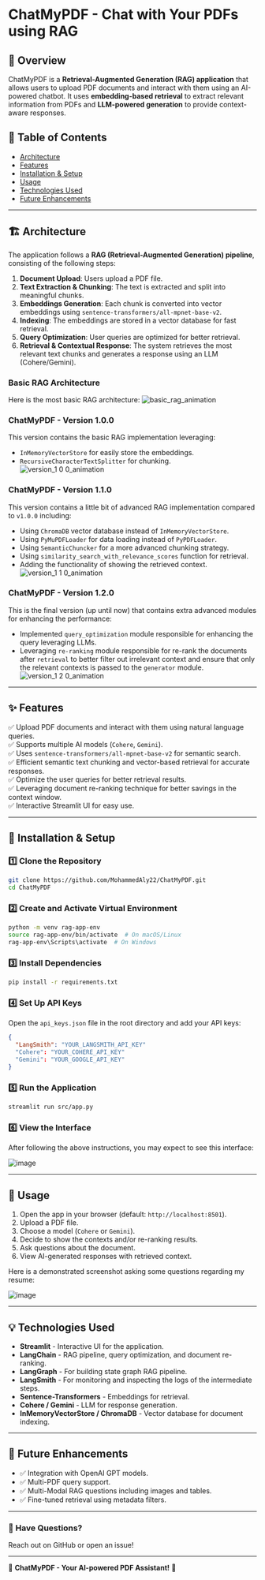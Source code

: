 # ChatMyPDF - Chat with Your PDFs using RAG

## 🚀 Overview

ChatMyPDF is a **Retrieval-Augmented Generation (RAG) application** that allows users to upload PDF documents and interact with them using an AI-powered chatbot. It uses **embedding-based retrieval** to extract relevant information from PDFs and **LLM-powered generation** to provide context-aware responses.

## 📜 Table of Contents

- [Architecture](#-architecture)
- [Features](#-features)
- [Installation & Setup](#-installation--setup)
- [Usage](#-usage)
- [Technologies Used](#-technologies-used)
- [Future Enhancements](#-future-enhancements)

---

## 🏗️ Architecture

The application follows a **RAG (Retrieval-Augmented Generation) pipeline**, consisting of the following steps:

1. **Document Upload**: Users upload a PDF file.
2. **Text Extraction & Chunking**: The text is extracted and split into meaningful chunks.
3. **Embeddings Generation**: Each chunk is converted into vector embeddings using `sentence-transformers/all-mpnet-base-v2`.
4. **Indexing**: The embeddings are stored in a vector database for fast retrieval.
5. **Query Optimization**: User queries are optimized for better retrieval.
6. **Retrieval & Contextual Response**: The system retrieves the most relevant text chunks and generates a response using an LLM (Cohere/Gemini).

### Basic RAG Architecture
Here is the most basic RAG architecture:
![basic_rag_animation](https://github.com/user-attachments/assets/36f89f7e-ee63-4db5-8e5f-32b2fcd82467)

### ChatMyPDF - Version 1.0.0
This version contains the basic RAG implementation leveraging:
- `InMemoryVectorStore` for easily store the embeddings.
- `RecursiveCharacterTextSplitter` for chunking.
![version_1 0 0_animation](https://github.com/user-attachments/assets/add556e1-a756-4df5-8d35-a53750e15ed5)

### ChatMyPDF - Version 1.1.0
This version contains a little bit of advanced RAG implementation compared to `v1.0.0` including:
- Using `ChromaDB` vector database instead of `InMemoryVectorStore`.
- Using `PyMuPDFLoader` for data loading instead of `PyPDFLoader`.
- Using `SemanticChuncker` for a more advanced chunking strategy. 
- Using `similarity_search_with_relevance_scores` function for retrieval.
- Adding the functionality of showing the retrieved context.
![version_1 1 0_animation](https://github.com/user-attachments/assets/12cf55f5-61e7-4dd9-853b-7f38fb5c978a)

### ChatMyPDF - Version 1.2.0
This is the final version (up until now) that contains extra advanced modules for enhancing the performance:
- Implemented `query_optimization` module responsible for enhancing the query leveraging LLMs.
- Leveraging `re-ranking` module responsible for re-rank the documents after `retrieval` to better filter
out irrelevant context and ensure that only the relevant contexts is passed to the `generator` module.
![version_1 2 0_animation](https://github.com/user-attachments/assets/a8ad3e88-5cec-4813-82f2-b1dbe89fbe5b)

---

## ✨ Features

✅ Upload PDF documents and interact with them using natural language queries.\
✅ Supports multiple AI models (`Cohere`, `Gemini`).\
✅ Uses `sentence-transformers/all-mpnet-base-v2` for semantic search.\
✅ Efficient semantic text chunking and vector-based retrieval for accurate responses.\
✅ Optimize the user queries for better retrieval results.\
✅ Leveraging document re-ranking technique for better savings in the context window.\
✅ Interactive Streamlit UI for easy use.

---

## 🔧 Installation & Setup

### **1️⃣ Clone the Repository**

```sh
git clone https://github.com/MohammedAly22/ChatMyPDF.git
cd ChatMyPDF
```

### **2️⃣ Create and Activate Virtual Environment**

```sh
python -m venv rag-app-env
source rag-app-env/bin/activate  # On macOS/Linux
rag-app-env\Scripts\activate  # On Windows
```

### **3️⃣ Install Dependencies**

```sh
pip install -r requirements.txt
```

### **4️⃣ Set Up API Keys**

Open the `api_keys.json` file in the root directory and add your API keys:

```JSON
{
  "LangSmith": "YOUR_LANGSMITH_API_KEY"
  "Cohere": "YOUR_COHERE_API_KEY"
  "Gemini": "YOUR_GOOGLE_API_KEY"
}

```

### **5️⃣ Run the Application**

```sh
streamlit run src/app.py
```

### **6️⃣ View the Interface**
After following the above instructions, you may expect to see this interface:

![image](https://github.com/user-attachments/assets/402d17b5-e597-474f-8085-739c1b3a14cb)

---

## 📖 Usage

1. Open the app in your browser (default: `http://localhost:8501`).
2. Upload a PDF file.
3. Choose a model (`Cohere` or `Gemini`).
4. Decide to show the contexts and/or re-ranking results.
5. Ask questions about the document.
6. View AI-generated responses with retrieved context.

Here is a demonstrated screenshot asking some questions regarding my resume:

![image](https://github.com/user-attachments/assets/096608da-4ae2-483f-be1f-8853d1cca34c)
  

---

## 💡 Technologies Used

- **Streamlit** - Interactive UI for the application.
- **LangChain** - RAG pipeline, query optimization, and document re-ranking.
- **LangGraph** - For building state graph RAG pipeline.
- **LangSmith** - For monitoring and inspecting the logs of the intermediate steps.
- **Sentence-Transformers** - Embeddings for retrieval.
- **Cohere / Gemini** - LLM for response generation.
- **InMemoryVectorStore / ChromaDB** - Vector database for document indexing.

---

## 🔮 Future Enhancements

- ✅ Integration with OpenAI GPT models.
- ✅ Multi-PDF query support.
- ✅ Multi-Modal RAG questions including images and tables.
- ✅ Fine-tuned retrieval using metadata filters.

---

### **💬 Have Questions?**

Reach out on GitHub or open an issue!

---

🎯 **ChatMyPDF - Your AI-powered PDF Assistant!** 🚀
